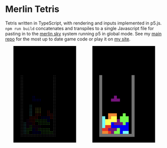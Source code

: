 # Merlin Tetris

Tetris written in TypeScript, with rendering and inputs implemented in p5.js. `npm run build` concatenates and transpiles to a single Javascript file for pasting in to the [merlin sky](https://merlins.place/sky/) system running p5 in global mode. See my [main repo](https://github.com/fractal-bootcamp/briansmiley.Tetris) for the most up to date game code or play it on [my site](https://tetris.binarysmile.com).

<div style="display: flex; flex-direction: row; justify-content: space-around;">
    <img src="./assets/tetrisPixels.png" width="200" alt="Pixel-spaced preview of Tetris">
    <img src="./assets/tetrisSolid.png" width="200" alt="Solid-block preview of Tetris">
</div>
